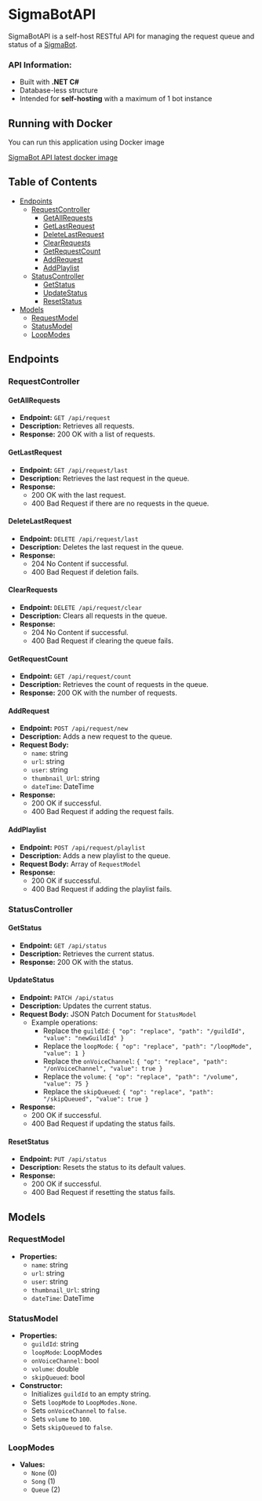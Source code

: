 # SigmaBotAPI

SigmaBotAPI is a self-host RESTful API for managing the request queue and status of a [SigmaBot](https://github.com/boxeggg/SigmaBot).


### API Information:
- Built with **.NET C#**
- Database-less structure
- Intended for **self-hosting** with a maximum of 1 bot instance

## Running with Docker

You can run this application using Docker image

[SigmaBot API latest docker image](https://hub.docker.com/repository/docker/boxeggg/sigmabot_api_v1)

## Table of Contents
- [Endpoints](#endpoints)
  - [RequestController](#requestcontroller)
    - [GetAllRequests](#getallrequests)
    - [GetLastRequest](#getlastrequest)
    - [DeleteLastRequest](#deletelastrequest)
    - [ClearRequests](#clearrequests)
    - [GetRequestCount](#getrequestcount)
    - [AddRequest](#addrequest)
    - [AddPlaylist](#addplaylist)
  - [StatusController](#statuscontroller)
    - [GetStatus](#getstatus)
    - [UpdateStatus](#updatestatus)
    - [ResetStatus](#resetstatus)
- [Models](#models)
  - [RequestModel](#requestmodel)
  - [StatusModel](#statusmodel)
  - [LoopModes](#loopmodes)

## Endpoints

### RequestController

#### GetAllRequests
- **Endpoint:** `GET /api/request`
- **Description:** Retrieves all requests.
- **Response:** 200 OK with a list of requests.

#### GetLastRequest
- **Endpoint:** `GET /api/request/last`
- **Description:** Retrieves the last request in the queue.
- **Response:**
  - 200 OK with the last request.
  - 400 Bad Request if there are no requests in the queue.

#### DeleteLastRequest
- **Endpoint:** `DELETE /api/request/last`
- **Description:** Deletes the last request in the queue.
- **Response:**
  - 204 No Content if successful.
  - 400 Bad Request if deletion fails.

#### ClearRequests
- **Endpoint:** `DELETE /api/request/clear`
- **Description:** Clears all requests in the queue.
- **Response:**
  - 204 No Content if successful.
  - 400 Bad Request if clearing the queue fails.

#### GetRequestCount
- **Endpoint:** `GET /api/request/count`
- **Description:** Retrieves the count of requests in the queue.
- **Response:** 200 OK with the number of requests.

#### AddRequest
- **Endpoint:** `POST /api/request/new`
- **Description:** Adds a new request to the queue.
- **Request Body:**
  - `name`: string
  - `url`: string
  - `user`: string
  - `thumbnail_Url`: string
  - `dateTime`: DateTime
- **Response:**
  - 200 OK if successful.
  - 400 Bad Request if adding the request fails.

#### AddPlaylist
- **Endpoint:** `POST /api/request/playlist`
- **Description:** Adds a new playlist to the queue.
- **Request Body:** Array of `RequestModel`
- **Response:**
  - 200 OK if successful.
  - 400 Bad Request if adding the playlist fails.

### StatusController

#### GetStatus
- **Endpoint:** `GET /api/status`
- **Description:** Retrieves the current status.
- **Response:** 200 OK with the status.

#### UpdateStatus
- **Endpoint:** `PATCH /api/status`
- **Description:** Updates the current status.
- **Request Body:** JSON Patch Document for `StatusModel`
  - Example operations:
    - Replace the `guildId`: `{ "op": "replace", "path": "/guildId", "value": "newGuildId" }`
    - Replace the `loopMode`: `{ "op": "replace", "path": "/loopMode", "value": 1 }`
    - Replace the `onVoiceChannel`: `{ "op": "replace", "path": "/onVoiceChannel", "value": true }`
    - Replace the `volume`: `{ "op": "replace", "path": "/volume", "value": 75 }`
    - Replace the `skipQueued`: `{ "op": "replace", "path": "/skipQueued", "value": true }`
- **Response:**
  - 200 OK if successful.
  - 400 Bad Request if updating the status fails.

#### ResetStatus
- **Endpoint:** `PUT /api/status`
- **Description:** Resets the status to its default values.
- **Response:**
  - 200 OK if successful.
  - 400 Bad Request if resetting the status fails.

## Models

### RequestModel
- **Properties:**
  - `name`: string
  - `url`: string
  - `user`: string
  - `thumbnail_Url`: string
  - `dateTime`: DateTime

### StatusModel
- **Properties:**
  - `guildId`: string
  - `loopMode`: LoopModes
  - `onVoiceChannel`: bool
  - `volume`: double
  - `skipQueued`: bool
- **Constructor:**
  - Initializes `guildId` to an empty string.
  - Sets `loopMode` to `LoopModes.None`.
  - Sets `onVoiceChannel` to `false`.
  - Sets `volume` to `100`.
  - Sets `skipQueued` to `false`.

### LoopModes
- **Values:**
  - `None` (0)
  - `Song` (1)
  - `Queue` (2)

